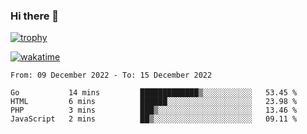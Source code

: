 ### Hi there 👋

[![trophy](https://github-profile-trophy.vercel.app/?username=cxnky&theme=dracula)](https://github.com/ryo-ma/github-profile-trophy)

[![wakatime](https://wakatime.com/badge/user/1c39c599-5497-41b9-a5be-2c4676e7fd23.svg)](https://wakatime.com/@1c39c599-5497-41b9-a5be-2c4676e7fd23)
<!--START_SECTION:waka-->

```text
From: 09 December 2022 - To: 15 December 2022

Go           14 mins         █████████████▒░░░░░░░░░░░   53.45 %
HTML         6 mins          ██████░░░░░░░░░░░░░░░░░░░   23.98 %
PHP          3 mins          ███▒░░░░░░░░░░░░░░░░░░░░░   13.46 %
JavaScript   2 mins          ██▒░░░░░░░░░░░░░░░░░░░░░░   09.11 %
```

<!--END_SECTION:waka-->
